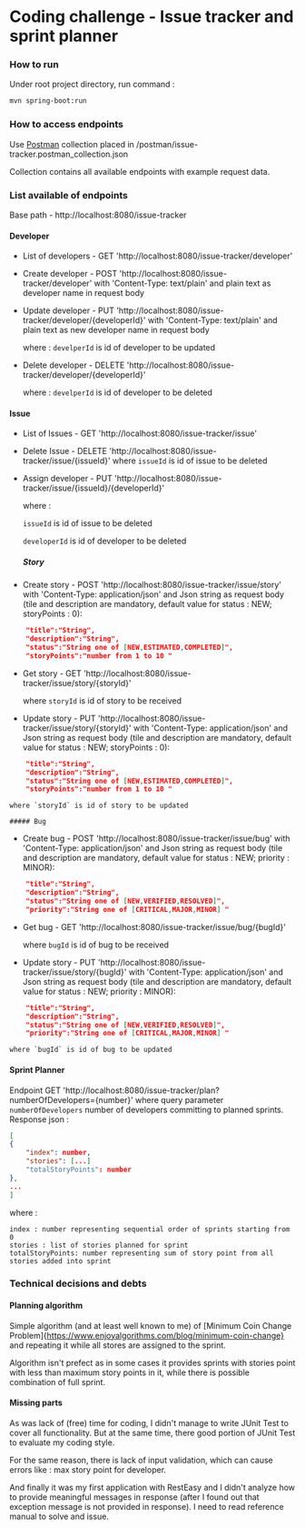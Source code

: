 # Coding challenge - Issue tracker and sprint planner  

### How to run
Under root project directory, run command :
```bash
mvn spring-boot:run
```

### How to access endpoints
Use [Postman](https://www.postman.com/) collection placed in /postman/issue-tracker.postman_collection.json

Collection contains all available endpoints with example request data.

### List available of endpoints
Base path - http://localhost:8080/issue-tracker
#### Developer

* List of developers - GET 'http://localhost:8080/issue-tracker/developer'
* Create developer - POST 'http://localhost:8080/issue-tracker/developer'  with 'Content-Type: text/plain' and plain text as developer name in request body
* Update developer - PUT 'http://localhost:8080/issue-tracker/developer/{developerId}' with 'Content-Type: text/plain' and plain text as new developer name in request body 
	
	where : `develperId` is id of developer to be updated
* Delete developer - DELETE 'http://localhost:8080/issue-tracker/developer/{developerId}'

	where : `develperId` is id of developer to be deleted

#### Issue
* List of Issues - GET 'http://localhost:8080/issue-tracker/issue'
* Delete Issue - DELETE 'http://localhost:8080/issue-tracker/issue/{issueId}' 
where `issueId` is id of issue to be deleted
* Assign developer - PUT 'http://localhost:8080/issue-tracker/issue/{issueId}/{developerId}' 
 	
 	where : 
	
	`issueId` is id of issue to be deleted
	
	`developerId` is id of developer to be deleted

	##### Story
* Create story - POST 'http://localhost:8080/issue-tracker/issue/story'  with 'Content-Type: application/json' and Json string as request body (tile and description are mandatory, default value for status : NEW; storyPoints : 0):
```json
    "title":"String",
	"description":"String",
    "status":"String one of [NEW,ESTIMATED,COMPLETED]",
    "storyPoints":"number from 1 to 10 "
```
* Get story -   GET 'http://localhost:8080/issue-tracker/issue/story/{storyId}' 
	
	where `storyId` is id of story to be received

* Update story - PUT 'http://localhost:8080/issue-tracker/issue/story/{storyId}'  with 'Content-Type: application/json' and Json string as request body (tile and description are mandatory, default value for status : NEW; storyPoints : 0):
```json
    "title":"String",
	"description":"String",
    "status":"String one of [NEW,ESTIMATED,COMPLETED]",
    "storyPoints":"number from 1 to 10 "
```

	where `storyId` is id of story to be updated

	##### Bug
* Create bug - POST 'http://localhost:8080/issue-tracker/issue/bug'  with 'Content-Type: application/json' and Json string as request body (tile and description are mandatory, default value for status : NEW; priority : MINOR):
```json
    "title":"String",
	"description":"String",
    "status":"String one of [NEW,VERIFIED,RESOLVED]",
    "priority":"String one of [CRITICAL,MAJOR,MINOR] "
```
* Get bug -   GET 'http://localhost:8080/issue-tracker/issue/bug/{bugId}' 

	where `bugId` is id of bug to be received
* Update story - PUT 'http://localhost:8080/issue-tracker/issue/story/{bugId}'  with 'Content-Type: application/json' and Json string as request body (tile and description are mandatory, default value for status : NEW; priority : MINOR):
```json
    "title":"String",
	"description":"String",
    "status":"String one of [NEW,VERIFIED,RESOLVED]",
    "priority":"String one of [CRITICAL,MAJOR,MINOR] "
```
	
	where `bugId` is id of bug to be updated
	
#### Sprint Planner

Endpoint GET 'http://localhost:8080/issue-tracker/plan?numberOfDevelopers={number}' where query parameter `numberOfDevelopers` number of developers committing to planned sprints.
Response json :
```json 
[
{
	"index": number,
	"stories": [...]
	"totalStoryPoints": number
},
...
]
``` 
where :
	
	index : number representing sequential order of sprints starting from 0
	stories : list of stories planned for sprint
	totalStoryPoints: number representing sum of story point from all stories added into sprint 
	 
### Technical decisions and debts

#### Planning algorithm

Simple algorithm (and at least well known to me) of [Minimum Coin Change Problem]{https://www.enjoyalgorithms.com/blog/minimum-coin-change} and repeating it while all stores are assigned to the sprint.

Algorithm isn't prefect as in some cases it provides sprints with stories point with less than maximum story points in it, while there is possible combination of full sprint.

#### Missing parts

As was lack of (free) time for coding, I didn't manage to write JUnit Test to cover all functionality. But at the same time, there good portion of JUnit Test to evaluate my coding style.

For the same reason, there is lack of input validation, which can cause errors like : max story point for developer.

And finally it was my first application with RestEasy and I didn't analyze how to provide meaningful messages in response (after I found out that exception message is not provided in response). I need to read reference manual to solve and issue.     


